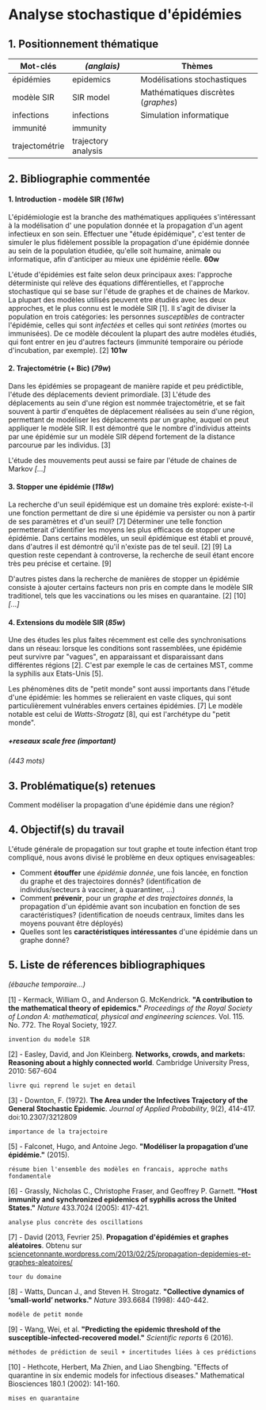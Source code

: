 # Analyse stochastique d'épidémies

## 1. Positionnement thématique
| Mot-clés       | *(anglais)*         | Thèmes                              |
| -------------- | ------------------- | ----------------------------------- |
| épidémies      | epidemics           | Modélisations stochastiques         |
| modèle SIR     | SIR model           | Mathématiques discrètes (*graphes*) |
| infections     | infections          | Simulation informatique             |
| immunité       | immunity            |                                     |
| trajectométrie | trajectory analysis |                                     |

## 2. Bibliographie commentée

#### 1. Introduction - modèle SIR (*161w*)

L'épidémiologie est la branche des mathématiques appliquées s'intéressant à la modélisation d' une population donnée et la propagation d'un agent infectieux en son sein. Effectuer une "étude épidémique", c'est tenter de simuler le plus fidèlement possible la propagation d'une épidémie donnée au sein de la population étudiée, qu'elle soit humaine, animale ou informatique, afin d'anticiper au mieux une épidémie réelle. **60w**

L'étude d'épidémies est faite selon deux principaux axes: l'approche déterministe qui relève des équations différentielles, et l'approche stochastique qui se base sur l'étude de graphes et de chaines de Markov. La plupart des modèles utilisés peuvent etre étudiés avec les deux approches, et le plus connu est le modèle SIR [1]. Il s'agit de diviser la population en trois catégories: les personnes *susceptibles* de contracter l'épidémie, celles qui sont *infectées* et celles qui sont *retirées* (mortes ou immunisées). De ce modèle découlent la plupart des autre modèles étudiés, qui font entrer en jeu d'autres facteurs (immunité temporaire ou période d'incubation, par exemple). [2] **101w**

#### 2. Trajectométrie (+ Bic) (*79w*)

Dans les épidémies se propageant de manière rapide et peu prédictible, l'étude des déplacements devient primordiale. [3] L'étude des déplacements au sein d'une région est nommée trajectométrie, et se fait souvent à partir d'enquêtes de déplacement réalisées au sein d'une région, permettant de modéliser les déplacements par un graphe, auquel on peut appliquer le modèle SIR. Il est démontré que le nombre d'individus atteints par une épidémie sur un modèle SIR dépend fortement de la distance parcourue par les individus. [3]

L'étude des mouvements peut aussi se faire par l'étude de chaines de Markov *[...]*

#### 3. Stopper une épidémie (*118w*)

La recherche d'un seuil épidémique est un domaine très exploré: existe-t-il une fonction permettant de dire si une épidémie va persister ou non à partir de ses paramètres et d'un seuil? [7] Déterminer une telle fonction permetterait d'identifier les moyens les plus efficaces de stopper une épidémie. Dans certains modèles, un seuil épidémique est établi et prouvé, dans d'autres il est démontré qu'il n'existe pas de tel seuil. [2] [9] La question reste cependant à controverse, la recherche de seuil étant encore très peu précise et certaine. [9]

D'autres pistes dans la recherche de manières de stopper un épidémie consiste à ajouter certains facteurs non pris en compte dans le modèle SIR traditionel, tels que les vaccinations ou les mises en quarantaine. [2] [10] *[...]*

#### 4. Extensions du modèle SIR (*85w*)

Une des études les plus faites récemment est celle des synchronisations dans un réseau: lorsque les conditions sont rassemblées, une épidémie peut survivre par "vagues", en apparaissant et disparaissant dans différentes régions [2]. C'est par exemple le cas de certaines MST, comme la syphilis aux Etats-Unis [5].

Les phénomènes dits de "petit monde" sont aussi importants dans l'étude d'une épidémie: les hommes se relieraient en vaste cliques, qui sont particulièrement vulnérables envers certaines épidémies. [7] Le modèle notable est celui de *Watts-Strogatz* [8], qui est l'archétype du "petit monde".

##### +reseaux scale free (important)

*(443 mots)*

## 3. Problématique(s) retenues

Comment modéliser la propagation d'une épidémie dans une région?

## 4. Objectif(s) du travail

L'étude générale de propagation sur tout graphe et toute infection étant trop compliqué, nous avons divisé le problème en deux optiques envisageables:

- Comment **étouffer** une *épidémie donnée*, une fois lancée, en fonction du graphe et des trajectoires donnés? (identification de individus/secteurs à vacciner, à quarantiner, ...)
- Comment **prévenir**, pour un *graphe et des trajectoires donnés*, la propagation d'un épidémie avant son incubation en fonction de ses caractéristiques? (identification de noeuds centraux, limites dans les moyens pouvant être déployés)
- Quelles sont les **caractéristiques intéressantes** d'une épidémie dans un graphe donné?

## 5. Liste de réferences bibliographiques
*(ébauche temporaire...)*

[1] -  Kermack, William O., and Anderson G. McKendrick. **"A contribution to the mathematical theory of epidemics."** *Proceedings of the Royal Society of London A: mathematical, physical and engineering sciences*. Vol. 115. No. 772. The Royal Society, 1927.

    invention du modele SIR

[2] -  Easley, David, and Jon Kleinberg. **Networks, crowds, and markets: Reasoning about a highly connected world**. Cambridge University Press, 2010: 567-604

    livre qui reprend le sujet en detail

[3] - Downton, F. (1972). **The Area under the Infectives Trajectory of the General Stochastic Epidemic**. *Journal of Applied Probability*, 9(2), 414-417. doi:10.2307/3212809

    importance de la trajectoire

[5] - Falconet, Hugo, and Antoine Jego. **"Modéliser la propagation d’une épidémie."** (2015).

    résume bien l'ensemble des modèles en francais, approche maths fondamentale

[6] - Grassly, Nicholas C., Christophe Fraser, and Geoffrey P. Garnett. **"Host immunity and synchronized epidemics of syphilis across the United States."** *Nature* 433.7024 (2005): 417-421.

    analyse plus concrète des oscillations

[7] - David (2013, Fevrier 25). **Propagation d'épidémies et graphes aléatoires**. Obtenu sur [sciencetonnante.wordpress.com/2013/02/25/propagation-depidemies-et-graphes-aleatoires/](https://sciencetonnante.wordpress.com/2013/02/25/propagation-depidemies-et-graphes-aleatoires/)

    tour du domaine

[8] - Watts, Duncan J., and Steven H. Strogatz. **"Collective dynamics of ‘small-world’ networks."** *Nature* 393.6684 (1998): 440-442.

    modèle de petit monde

[9] - Wang, Wei, et al. **"Predicting the epidemic threshold of the susceptible-infected-recovered model."** *Scientific reports* 6 (2016).

    méthodes de prédiction de seuil + incertitudes liées à ces prédictions

[10] - Hethcote, Herbert, Ma Zhien, and Liao Shengbing. "Effects of quarantine in six endemic models for infectious diseases." Mathematical Biosciences 180.1 (2002): 141-160.

    mises en quarantaine

